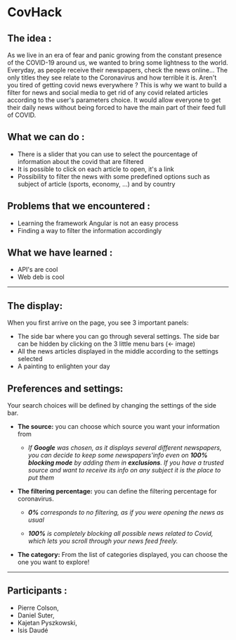 # CovHack 

<p align="center">
<a href="https://youtu.be/LF0eBXKF2Xg"></a>
</p>

## The idea : 

As we live in an era of fear and panic growing from the constant presence of the COVID-19 around us, we wanted to bring some lightness to the world.
Everyday, as people receive their newspapers, check the news online... The only titles they see relate to the Coronavirus and how terrible it is. Aren't you tired of getting covid news everywhere ? 
This is why we want to build a filter for news and social media to get rid of any covid related articles according to the user's parameters choice. It would allow everyone to get their daily news without being forced to have the main part of their feed full of COVID.


## What we can do :

* There is a slider that you can use to select the pourcentage of information about the covid that are filtered
* It is possible to click on each article to open, it's a link
* Possibility to filter the news with some predefined options such as subject of article (sports, economy, ...) and by country

## Problems that we encountered :

* Learning the framework Angular is not an easy process
* Finding a way to filter the information accordingly

## What we have learned :

* API's are cool
* Web deb is cool 

--- 

## The display:

When you first arrive on the page, you see 3 important panels:

* The side bar where you can go through several settings. The side bar can be hidden by clicking on the 3 little menu bars (<- image)
* All the news articles displayed in the middle according to the settings selected
* A painting to enlighten your day


## Preferences and settings:

Your search choices will be defined by changing the settings of the side bar.

* **The source:** you can choose which source you want your information from 
  * _If **Google** was chosen, as it displays several different newspapers, you can decide to keep some newspapers'info even on **100% blocking mode** by adding them in **exclusions**. If you have a trusted source and want to receive its info on any subject it is the place to put them_

* **The filtering percentage:** you can define the filtering percentage for coronavirus.
  * _**0%** corresponds to no filtering, as if you were opening the news as usual_

  * _**100%** is completely blocking all possible news related to Covid, which lets you scroll through your news feed freely._

* **The category:**   From the list of categories displayed, you can choose the one you want to explore!

---

## Participants : 
* Pierre Colson, 
* Daniel Suter, 
* Kajetan Pyszkowski, 
* Isis Daudé